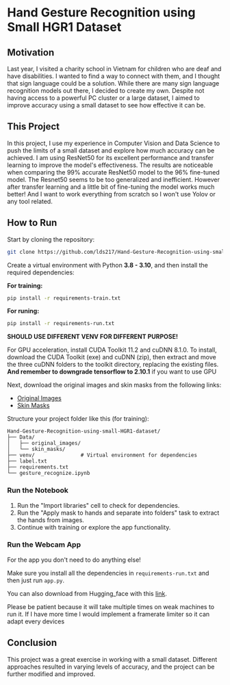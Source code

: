 # Hand Gesture Recognition using Small HGR1 Dataset

## Motivation
Last year, I visited a charity school in Vietnam for children who are deaf and have disabilities. I wanted to find a way to connect with them, and I thought that sign language could be a solution. While there are many sign language recognition models out there, I decided to create my own. Despite not having access to a powerful PC cluster or a large dataset, I aimed to improve accuracy using a small dataset to see how effective it can be.

## This Project
In this project, I use my experience in Computer Vision and Data Science to push the limits of a small dataset and explore how much accuracy can be achieved. I am using ResNet50 for its excellent performance and transfer learning to improve the model's effectiveness. The results are noticeable when comparing the 99% accurate ResNet50 model to the 96% fine-tuned model. The Resnet50 seems to be too generalized and inefficient. However after transfer learning and a little bit of fine-tuning the model works much better! And I want to work everything from scratch so I won't use Yolov or any tool related.

## How to Run
Start by cloning the repository:

```bash
git clone https://github.com/lds217/Hand-Gesture-Recognition-using-small-HGR1-dataset.git
```

Create a virtual environment with Python **3.8 - 3.10**, and then install the required dependencies:

**For training:**
```bash
pip install -r requirements-train.txt
```
**For runing:**
```bash
pip install -r requirements-run.txt
```

**SHOULD USE DIFFERENT VENV FOR DIFFERENT PURPOSE!**

For GPU acceleration, install CUDA Toolkit 11.2 and cuDNN 8.1.0. To install, download the CUDA Toolkit (exe) and cuDNN (zip), then extract and move the three cuDNN folders to the toolkit directory, replacing the existing files.
**And remember to downgrade tensorflow to 2.10.1** if you want to use GPU

Next, download the original images and skin masks from the following links:
- [Original Images](https://sun.aei.polsl.pl/~mkawulok/gestures/hgr1_images.zip)
- [Skin Masks](https://sun.aei.polsl.pl/~mkawulok/gestures/hgr1_skin.zip)

Structure your project folder like this (for training):

```
Hand-Gesture-Recognition-using-small-HGR1-dataset/
├── Data/
│   ├── original_images/
│   └── skin_masks/
├── venv/               # Virtual environment for dependencies
├── label.txt
├── requirements.txt
└── gesture_recognize.ipynb
```

### Run the Notebook
1. Run the "Import libraries" cell to check for dependencies.
2. Run the "Apply mask to hands and separate into folders" task to extract the hands from images.
3. Continue with training or explore the app functionality.

### Run the Webcam App
For the app you don't need to do anything else!

Make sure you install all the dependencies in `requirements-run.txt` and then just run `app.py`.

You can also download from Hugging_face with this [link](https://huggingface.co/lds217/HGR1-resnet50-transferlearning/tree/main).

Please be patient because it will take multiple times on weak machines to run it. If I have more time I would implement a framerate limiter so it can adapt every devices

## Conclusion
This project was a great exercise in working with a small dataset. Different approaches resulted in varying levels of accuracy, and the project can be further modified and improved.

